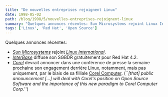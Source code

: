 ```yaml
---
title: "De nouvelles entreprises rejoignent Linux"
date: 1998-05-02
path: /blog/1998/5/nouvelles-entreprises-rejoignent-linux
summary: "Quelques annonces récentes: Sun Microsystems rejoint Linux International."
tags: ['Linux', 'Red Hat', 'Open Source']
---
```


<P>
Quelques annonces récentes:
</P>

<UL>

<LI><EM><A HREF="http://www.sun.com/">Sun Microsystems</A></EM> rejoint
<EM><A HREF="http://www.li.org/">Linux International</A></EM>.
<LI><EM><A HREF="http://www.interbase.com/">InterBase</A></EM> diffuse son
SGBDR gratuitement pour Red Hat 4.2.
<LI><EM><A HREF="http://www.corel.com/">Corel</A></EM> devrait annoncer dans une
conférence de presse la semaine prochaine son engagement derrière Linux,
notamment, mais pas uniquement, par le biais de sa filliale
<A HREF="http://www.corelcomputer.com/">Corel Computer</A>.
(``<EM>[that] public announcement [...] will deal with Corel's position on
Open Source Software and the importance of this new paradigm to Corel
Computer Corp.</EM>'')
</UL>


